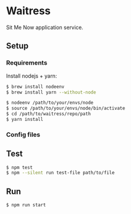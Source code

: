# Waitress
Sit Me Now application service.


## Setup

### Requirements
Install nodejs + yarn:
```bash
$ brew install nodeenv
$ brew install yarn --without-node

$ nodeenv /path/to/your/envs/node
$ source /path/to/your/envs/node/bin/activate
$ cd /path/to/waitress/repo/path
$ yarn install
```

### Config files


## Test
```bash
$ npm test
$ npm --silent run test-file path/to/file
```

## Run
```bash
$ npm run start
```

